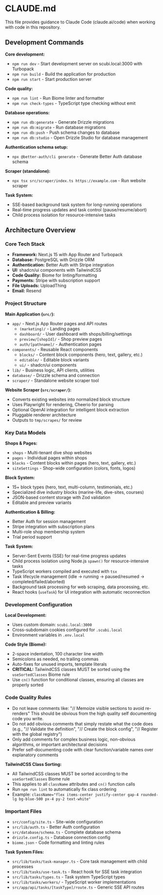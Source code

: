 # CLAUDE.md

This file provides guidance to Claude Code (claude.ai/code) when working with code in this repository.

## Development Commands

**Core development:**
- `npm run dev` - Start development server on scubi.local:3000 with Turbopack
- `npm run build` - Build the application for production
- `npm run start` - Start production server

**Code quality:**
- `npm run lint` - Run Biome linter and formatter
- `npm run check-types` - TypeScript type checking without emit

**Database operations:**
- `npm run db:generate` - Generate Drizzle migrations
- `npm run db:migrate` - Run database migrations
- `npm run db:push` - Push schema changes to database
- `npm run db:studio` - Open Drizzle Studio for database management

**Authentication schema setup:**
- `npx @better-auth/cli generate` - Generate Better Auth database schema

**Scraper (standalone):**
- `npx tsx src/scraper/index.ts https://example.com` - Run website scraper

**Task System:**
- SSE-based background task system for long-running operations
- Real-time progress updates and task control (pause/resume/abort)
- Child process isolation for resource-intensive tasks

## Architecture Overview

### Core Tech Stack
- **Framework:** Next.js 15 with App Router and Turbopack
- **Database:** PostgreSQL with Drizzle ORM
- **Authentication:** Better Auth with Stripe integration
- **UI:** shadcn/ui components with TailwindCSS
- **Code Quality:** Biome for linting/formatting
- **Payments:** Stripe with subscription support
- **File Uploads:** UploadThing
- **Email:** Resend

### Project Structure

**Main Application (`src/`):**
- `app/` - Next.js App Router pages and API routes
  - `(marketing)/` - Landing pages
  - `dashboard/` - User dashboard with shops/billing/settings
  - `preview/[shopId]/` - Shop preview pages
  - `auth/[pathname]/` - Authentication pages
- `components/` - Reusable React components
  - `blocks/` - Content block components (hero, text, gallery, etc.)
  - `editable/` - Editable block variants
  - `ui/` - shadcn/ui components
- `lib/` - Business logic, API clients, utilities
- `database/` - Drizzle schema and connection
- `scraper/` - Standalone website scraper tool

**Website Scraper (`src/scraper/`):**
- Converts existing websites into normalized block structure
- Uses Playwright for rendering, Cheerio for parsing
- Optional OpenAI integration for intelligent block extraction
- Pluggable renderer architecture
- Outputs to `tmp/scrapes/` for review

### Key Data Models

**Shops & Pages:**
- `shops` - Multi-tenant dive shop websites
- `pages` - Individual pages within shops
- `blocks` - Content blocks within pages (hero, text, gallery, etc.)
- `siteSettings` - Shop-wide configuration (colors, fonts, logos)

**Block System:**
- 15+ block types (hero, text, multi-column, testimonials, etc.)
- Specialized dive industry blocks (marine-life, dive-sites, courses)
- JSON-based content storage with Zod validation
- Editable and preview variants

**Authentication & Billing:**
- Better Auth for session management
- Stripe integration with subscription plans
- Multi-role shop membership system
- Trial period support

**Task System:**
- Server-Sent Events (SSE) for real-time progress updates
- Child process isolation using Node.js `spawn()` for resource-intensive tasks
- TypeScript workers compiled and executed with `tsx`
- Task lifecycle management (idle → running → paused/resumed → completed/failed/aborted)
- Background task processing for web scraping, data processing, etc.
- React hooks (`useTask`) for UI integration with automatic reconnection

### Development Configuration

**Local Development:**
- Uses custom domain: `scubi.local:3000`
- Cross-subdomain cookies configured for `.scubi.local`
- Environment variables in `.env.local`

**Code Style (Biome):**
- 2-space indentation, 100 character line width
- Semicolons as needed, no trailing commas
- Auto-fixes for unused imports, template literals
- **CRITICAL:** TailwindCSS classes MUST be sorted using the `useSortedClasses` Biome rule
- Use `cn()` function for conditional classes, ensuring all classes are properly sorted

### Code Quality Rules
- Do not leave comments like: "// Memoize visible sections to avoid re-renders" This should be obvious from the high quality self documenting code you write.
- Do not add obvious comments that simply restate what the code does (e.g., "// Validate the definition", "// Create the block config", "// Register with the global registry")
- Only add comments for complex business logic, non-obvious algorithms, or important architectural decisions
- Prefer self-documenting code with clear function/variable names over explanatory comments

**TailwindCSS Class Sorting:**
- All TailwindCSS classes MUST be sorted according to the `useSortedClasses` Biome rule
- This applies to all `className` attributes and `cn()` function calls
- Run `npm run lint` to automatically fix class ordering
- Example: `className="flex items-center justify-center gap-4 rounded-lg bg-blue-500 px-4 py-2 text-white"`


### Important Files
- `src/config/site.ts` - Site-wide configuration
- `src/lib/auth.ts` - Better Auth configuration
- `src/database/schema.ts` - Complete database schema
- `drizzle.config.ts` - Database connection config
- `biome.json` - Code formatting and linting rules

**Task System Files:**
- `src/lib/tasks/task-manager.ts` - Core task management with child processes
- `src/lib/tasks/use-task.ts` - React hook for SSE task integration
- `src/lib/tasks/types.ts` - Task system TypeScript types
- `src/lib/tasks/workers/` - TypeScript worker implementations
- `src/app/api/tasks/[taskType]/route.ts` - Generic SSE API routes